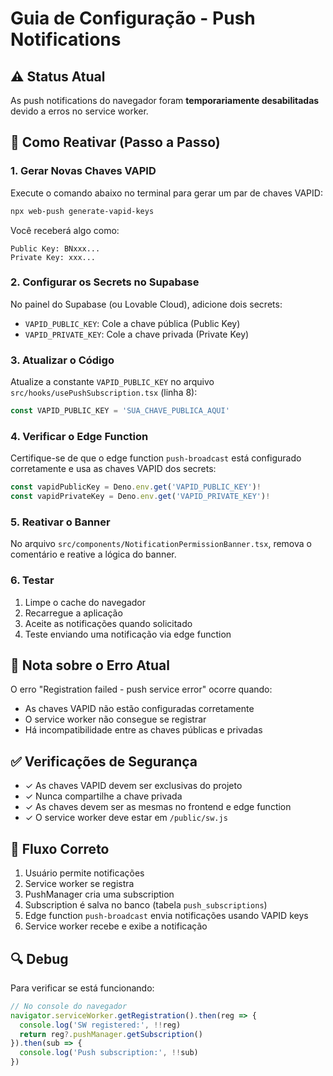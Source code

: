 # Guia de Configuração - Push Notifications

## ⚠️ Status Atual
As push notifications do navegador foram **temporariamente desabilitadas** devido a erros no service worker.

## 🔧 Como Reativar (Passo a Passo)

### 1. Gerar Novas Chaves VAPID

Execute o comando abaixo no terminal para gerar um par de chaves VAPID:

```bash
npx web-push generate-vapid-keys
```

Você receberá algo como:
```
Public Key: BNxxx...
Private Key: xxx...
```

### 2. Configurar os Secrets no Supabase

No painel do Supabase (ou Lovable Cloud), adicione dois secrets:

- `VAPID_PUBLIC_KEY`: Cole a chave pública (Public Key)
- `VAPID_PRIVATE_KEY`: Cole a chave privada (Private Key)

### 3. Atualizar o Código

Atualize a constante `VAPID_PUBLIC_KEY` no arquivo `src/hooks/usePushSubscription.tsx` (linha 8):

```typescript
const VAPID_PUBLIC_KEY = 'SUA_CHAVE_PUBLICA_AQUI'
```

### 4. Verificar o Edge Function

Certifique-se de que o edge function `push-broadcast` está configurado corretamente e usa as chaves VAPID dos secrets:

```typescript
const vapidPublicKey = Deno.env.get('VAPID_PUBLIC_KEY')!
const vapidPrivateKey = Deno.env.get('VAPID_PRIVATE_KEY')!
```

### 5. Reativar o Banner

No arquivo `src/components/NotificationPermissionBanner.tsx`, remova o comentário e reative a lógica do banner.

### 6. Testar

1. Limpe o cache do navegador
2. Recarregue a aplicação
3. Aceite as notificações quando solicitado
4. Teste enviando uma notificação via edge function

## 📝 Nota sobre o Erro Atual

O erro "Registration failed - push service error" ocorre quando:
- As chaves VAPID não estão configuradas corretamente
- O service worker não consegue se registrar
- Há incompatibilidade entre as chaves públicas e privadas

## ✅ Verificações de Segurança

- ✓ As chaves VAPID devem ser exclusivas do projeto
- ✓ Nunca compartilhe a chave privada
- ✓ As chaves devem ser as mesmas no frontend e edge function
- ✓ O service worker deve estar em `/public/sw.js`

## 🎯 Fluxo Correto

1. Usuário permite notificações
2. Service worker se registra
3. PushManager cria uma subscription
4. Subscription é salva no banco (tabela `push_subscriptions`)
5. Edge function `push-broadcast` envia notificações usando VAPID keys
6. Service worker recebe e exibe a notificação

## 🔍 Debug

Para verificar se está funcionando:

```javascript
// No console do navegador
navigator.serviceWorker.getRegistration().then(reg => {
  console.log('SW registered:', !!reg)
  return reg?.pushManager.getSubscription()
}).then(sub => {
  console.log('Push subscription:', !!sub)
})
```
